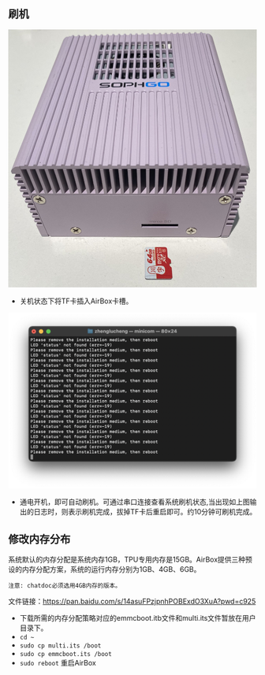 ## 刷机

![Alt text](<./imgs/IMG_2364.jpg>)

* 关机状态下将TF卡插入AirBox卡槽。

![Alt text](<./imgs/截屏2023-09-19 18.44.48.png>)

* 通电开机，即可自动刷机。可通过串口连接查看系统刷机状态,当出现如上图输出的日志时，则表示刷机完成，拔掉TF卡后重启即可。约10分钟可刷机完成。

## 修改内存分布
系统默认的内存分配是系统内存1GB，TPU专用内存是15GB。AirBox提供三种预设的内存分配方案，系统的运行内存分别为1GB、4GB、6GB。
    
    注意: chatdoc必须选用4GB内存的版本。

文件链接：https://pan.baidu.com/s/14asuFPzjpnhPOBExdO3XuA?pwd=c925

* 下载所需的内存分配策略对应的emmcboot.itb文件和multi.its文件暂放在用户目录下。
* `cd ~`
* `sudo cp multi.its /boot`
* `sudo cp emmcboot.its /boot`
* `sudo reboot` 重启AirBox